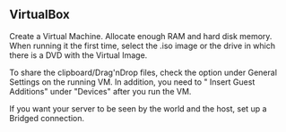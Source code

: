## VirtualBox

Create a Virtual Machine. Allocate enough RAM and hard disk memory. When running it the first time, select the
.iso image or the drive in which there is a DVD with the Virtual Image.

To share the clipboard/Drag'nDrop files, check the option under General Settings on the running VM.
In addition, you need to " Insert Guest Additions" under "Devices" after you run the VM.

If you want your server to be seen by the world and the host, set up a Bridged connection.